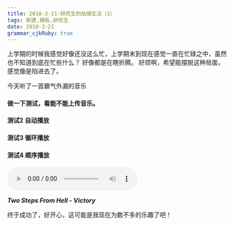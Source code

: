 ```yaml
---
title: 2018-3-21-研究生的枯燥生活（1） 
tags: 新建,模板,研究生
date: 2018-3-21
grammar_cjkRuby: true
---
```


上学期的时候我感觉好像还没这么忙，上学期末到现在感觉一直在忙碌之中，虽然也不知道到底在忙些什么？
好像都是在瞎折腾。
好烦啊，希望能摆脱这种局面，感觉像是陷进去了。

今天听了一首霸气外漏的音乐

 ####  做一下测试，看能不能上传音乐。
 ####  测试2 自动播放
 ####  测试3 循环播放
 ####  测试4 顺序播放
  
<audio controls autoplay height="100" width="100" >
  <source src="/audio/Two Steps From Hell - Victory.mp3" type="audio/mpeg">
  <source src="/audio/Jessie J,Jhene Aiko,Rixton - Sorry To Interrupt.mp3" type="audio/mpeg">
</audio>

 ***Two Steps From Hell - Victory***


终于成功了，好开心，这可能是我现在为数不多的乐趣了吧！


